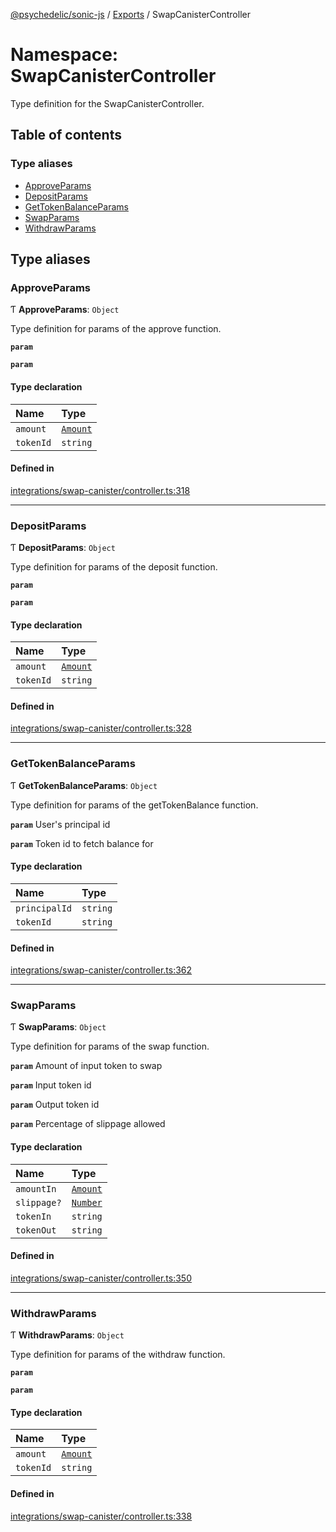 [@psychedelic/sonic-js](../README.md) / [Exports](../modules.md) / SwapCanisterController

# Namespace: SwapCanisterController

Type definition for the SwapCanisterController.

## Table of contents

### Type aliases

- [ApproveParams](SwapCanisterController.md#approveparams)
- [DepositParams](SwapCanisterController.md#depositparams)
- [GetTokenBalanceParams](SwapCanisterController.md#gettokenbalanceparams)
- [SwapParams](SwapCanisterController.md#swapparams)
- [WithdrawParams](SwapCanisterController.md#withdrawparams)

## Type aliases

### ApproveParams

Ƭ **ApproveParams**: `Object`

Type definition for params of the approve function.

**`param`**

**`param`**

#### Type declaration

| Name | Type |
| :------ | :------ |
| `amount` | [`Amount`](Types.md#amount) |
| `tokenId` | `string` |

#### Defined in

[integrations/swap-canister/controller.ts:318](https://github.com/Psychedelic/sonic-js/blob/1430250/src/integrations/swap-canister/controller.ts#L318)

___

### DepositParams

Ƭ **DepositParams**: `Object`

Type definition for params of the deposit function.

**`param`**

**`param`**

#### Type declaration

| Name | Type |
| :------ | :------ |
| `amount` | [`Amount`](Types.md#amount) |
| `tokenId` | `string` |

#### Defined in

[integrations/swap-canister/controller.ts:328](https://github.com/Psychedelic/sonic-js/blob/1430250/src/integrations/swap-canister/controller.ts#L328)

___

### GetTokenBalanceParams

Ƭ **GetTokenBalanceParams**: `Object`

Type definition for params of the getTokenBalance function.

**`param`** User's principal id

**`param`** Token id to fetch balance for

#### Type declaration

| Name | Type |
| :------ | :------ |
| `principalId` | `string` |
| `tokenId` | `string` |

#### Defined in

[integrations/swap-canister/controller.ts:362](https://github.com/Psychedelic/sonic-js/blob/1430250/src/integrations/swap-canister/controller.ts#L362)

___

### SwapParams

Ƭ **SwapParams**: `Object`

Type definition for params of the swap function.

**`param`** Amount of input token to swap

**`param`** Input token id

**`param`** Output token id

**`param`** Percentage of slippage allowed

#### Type declaration

| Name | Type |
| :------ | :------ |
| `amountIn` | [`Amount`](Types.md#amount) |
| `slippage?` | [`Number`](Types.md#number) |
| `tokenIn` | `string` |
| `tokenOut` | `string` |

#### Defined in

[integrations/swap-canister/controller.ts:350](https://github.com/Psychedelic/sonic-js/blob/1430250/src/integrations/swap-canister/controller.ts#L350)

___

### WithdrawParams

Ƭ **WithdrawParams**: `Object`

Type definition for params of the withdraw function.

**`param`**

**`param`**

#### Type declaration

| Name | Type |
| :------ | :------ |
| `amount` | [`Amount`](Types.md#amount) |
| `tokenId` | `string` |

#### Defined in

[integrations/swap-canister/controller.ts:338](https://github.com/Psychedelic/sonic-js/blob/1430250/src/integrations/swap-canister/controller.ts#L338)
